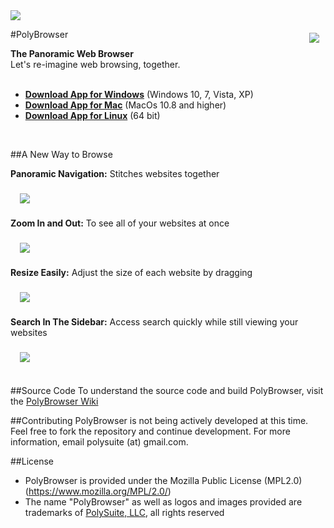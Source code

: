 <img src="https://cloud.githubusercontent.com/assets/4229121/20628567/b53b7a6e-b2f4-11e6-912a-2bb0d27b587f.jpg" align="center">

#<a href="https://polybrowser.com"><img src="http://polybrowser.com/wp-content/uploads/2014/02/Lens-Logo-106.png" align="right" hspace="10" vspace="6"></a>PolyBrowser

**The Panoramic Web Browser**</br>
Let's re-imagine web browsing, together.
</br></br>
* [**Download App for Windows**](https://drive.google.com/open?id=0B-vWATSRVN6yS01PSHRYdE9jMzg) (Windows 10, 7, Vista, XP)</br>
* [**Download App for Mac**](https://drive.google.com/open?id=0B-vWATSRVN6yZVRnel81Qm8yNzA) (MacOs 10.8 and higher)</br>
* [**Download App for Linux**](https://drive.google.com/open?id=0B-vWATSRVN6yRUp6VFN4RWVieXc) (64 bit)</br>
</br>

##A New Way to Browse

**Panoramic Navigation:** Stitches websites together</br></br>
<img src="https://cloud.githubusercontent.com/assets/4229121/20628506/58c4422a-b2f4-11e6-9e9b-59a3b5bdcbc4.gif"  hspace="15" vspace="6">
</br></br>
**Zoom In and Out:** To see all of your websites at once</br></br>
<img src="https://cloud.githubusercontent.com/assets/4229121/20628508/58c49202-b2f4-11e6-9b5a-a2f64aa7afcf.gif"  hspace="15" vspace="6">
</br></br>
**Resize Easily:** Adjust the size of each website by dragging</br></br>
<img src="https://cloud.githubusercontent.com/assets/4229121/20628505/58c3fc8e-b2f4-11e6-9139-1c8f7fad4870.gif"  hspace="15" vspace="6">
</br></br>
**Search In The Sidebar:** Access search quickly while still viewing your websites</br></br>
<img src="https://cloud.githubusercontent.com/assets/4229121/20628504/58c2bf36-b2f4-11e6-9cd2-7c0b3f7199eb.gif"  hspace="15" vspace="6">
</br></br>


##Source Code
To understand the source code and build PolyBrowser, visit the [PolyBrowser Wiki](https://github.com/PolySuite/PolyBrowser/wiki)
</br>

##Contributing
PolyBrowser is not being actively developed at this time. Feel free to fork the repository and continue development.  For more information, email polysuite (at) gmail.com.

##License
* PolyBrowser is provided under the Mozilla Public License (MPL2.0) (https://www.mozilla.org/MPL/2.0/)
* The name "PolyBrowser" as well as logos and images provided are trademarks of [PolySuite, LLC](http://polysuite.com), all rights reserved
